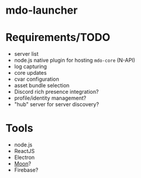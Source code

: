 # mdo-launcher

# Requirements/TODO

- server list
- node.js native plugin for hosting `mdo-core` (N-API)
- log capturing
- core updates
- cvar configuration
- asset bundle selection
- Discord rich presence integration?
- profile/identity management?
- "hub" server for server discovery?

# Tools

- node.js
- ReactJS
- Electron
- [Moon](https://moonjs.org/)?
- Firebase?
